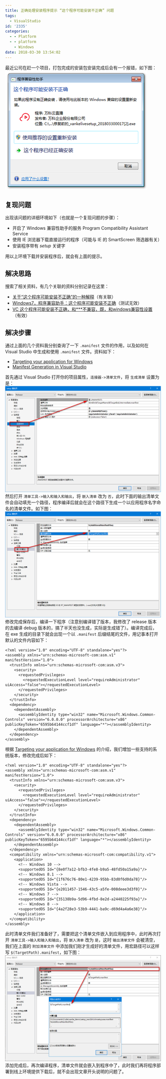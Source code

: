 ```yaml
---
title: 正确处理安装程序提示 “这个程序可能安装不正确” 问题
tags:
  - VisualStudio
id: '2335'
categories:
  - - Platform
  - - platform
    - Windows
date: 2018-03-30 13:54:02
---
```


最近公司在赶一个项目，打包完成的安装包安装完成后会有一个报错，如下图： [![](/images/2018/03/2018-03-30_133500.png)](/images/2018/03/2018-03-30_133500.png)
<!-- more -->
## 复现问题

出现该问题的详细环境如下（也就是一个复现问题的步骤）：

*   开启了 Windows 兼容性助手的服务 Program Compatibility Assistant Service
*   使用 IE 浏览器下载直接运行的程序（可能与 IE 的 SmartScreen 筛选器有关）
*   安装程序带有 _setup_ 关键字

用以上环境下载并安装程序后，就会有上面的提示。

## 解决思路

搜索了相关资料，有几个关联的资料分别记录在这里：

*   [关于“这个程序可能安装不正确”的一种解释](https://my.oschina.net/cardinallxx/blog/288654)（有关联）
*   [Windows7，程序兼容助手：这个程序可能安装不正确](https://blog.csdn.net/caoshangpa/article/details/72235939)（测试无效）
*   [VC 这个程序可能安装不正确，和\*\*\*不兼容，既，和windows兼容性设置](https://blog.csdn.net/u010599761/article/details/43746411)（有效）

## 解决步骤

通过上面的几个资料我分别查询了一下 `.manifest` 文件的作用，以及如何在 Visual Studio 中生成和使用 `.manifest` 文件。资料如下：

*   [Targeting your application for Windows](https://msdn.microsoft.com/en-us/library/windows/desktop/dn481241(v=vs.85).aspx)
*   [Manifest Generation in Visual Studio](https://msdn.microsoft.com/en-us/library/ms235229.aspx)

首先通过 Visual Studio 打开你的项目属性，`连接器->清单文件`，将 `生成清单` 设置为是： [![](/images/2018/03/2018-03-30_134323.png)](/images/2018/03/2018-03-30_134323.png) 然后打开 `清单工具->输入和输入和输出`，将 `嵌入清单` 改为 `否`，此时下面的输出清单文件会自动填充一个路径，程序编译后就会在这个路径下生成一个以应用程序名字命名的清单文件。如下图： [![](/images/2018/03/2018-03-30_134357.png)](/images/2018/03/2018-03-30_134357.png) 修改完成保存后，编译一下程序（注意别编译错了版本，我修改了 release 版本的去编译 debug 版本的，搞了半天也没生成，实际是生成错了）。编译完成后，在 exe 生成的目录下就会出现一个以 `.manifest` 后缀结尾的文件，用记事本打开默认的文件内容如下：

```
<?xml version="1.0" encoding="UTF-8" standalone="yes"?>
<assembly xmlns="urn:schemas-microsoft-com:asm.v1" manifestVersion="1.0">
  <trustInfo xmlns="urn:schemas-microsoft-com:asm.v3">
    <security>
      <requestedPrivileges>
        <requestedExecutionLevel level="requireAdministrator" uiAccess="false"></requestedExecutionLevel>
      </requestedPrivileges>
    </security>
  </trustInfo>
  <dependency>
    <dependentAssembly>
      <assemblyIdentity type="win32" name="Microsoft.Windows.Common-Controls" version="6.0.0.0" processorArchitecture="x86" publicKeyToken="6595b64144ccf1df" language="*"></assemblyIdentity>
    </dependentAssembly>
  </dependency>
</assembly>
```

根据 [Targeting your application for Windows](https://msdn.microsoft.com/en-us/library/windows/desktop/dn481241(v=vs.85).aspx) 的介绍，我们增加一些支持的系统版本，修改完成后如下：

```
<?xml version="1.0" encoding="UTF-8" standalone="yes"?>
<assembly xmlns="urn:schemas-microsoft-com:asm.v1" manifestVersion="1.0">
  <trustInfo xmlns="urn:schemas-microsoft-com:asm.v3">
    <security>
      <requestedPrivileges>
        <requestedExecutionLevel level="requireAdministrator" uiAccess="false"></requestedExecutionLevel>
      </requestedPrivileges>
    </security>
  </trustInfo>
  <dependency>
    <dependentAssembly>
      <assemblyIdentity type="win32" name="Microsoft.Windows.Common-Controls" version="6.0.0.0" processorArchitecture="x86" publicKeyToken="6595b64144ccf1df" language="*"></assemblyIdentity>
    </dependentAssembly>
  </dependency>
  <compatibility xmlns="urn:schemas-microsoft-com:compatibility.v1">
    <application>
      <!-- Windows 10 -->
      <supportedOS Id="{8e0f7a12-bfb3-4fe8-b9a5-48fd50a15a9a}"/>
      <!-- Windows 8.1 -->
      <supportedOS Id="{1f676c76-80e1-4239-95bb-83d0f6d0da78}"/>
      <!-- Windows Vista -->
      <supportedOS Id="{e2011457-1546-43c5-a5fe-008deee3d3f0}"/>
      <!-- Windows 7 -->
      <supportedOS Id="{35138b9a-5d96-4fbd-8e2d-a2440225f93a}"/>
      <!-- Windows 8 -->
      <supportedOS Id="{4a2f28e3-53b9-4441-ba9c-d69d4a4a6e38}"/>
    </application>
  </compatibility>
</assembly>
```

此时清单文件我们准备好了，需要把这个清单文件嵌入到应用程序中，此时再次打开 `清单工具->输入和输入和输出`，将 `嵌入清单` 改为 `是`，这时 `输出清单文件` 会被清空，我们在上面的 `附加清单文件` 中添加我们刚才生成好的清单文件，用宏路径可以这样写 `$(TargetPath).manifest`，如下图： [![](/images/2018/03/2018-03-30_135151.png)](/images/2018/03/2018-03-30_135151.png) 添加完成后，再次编译程序，清单文件就会嵌入到程序中了，此时我们再将程序部署到线上环境提供下载后，就不会出现文章开头说明的问题了。
